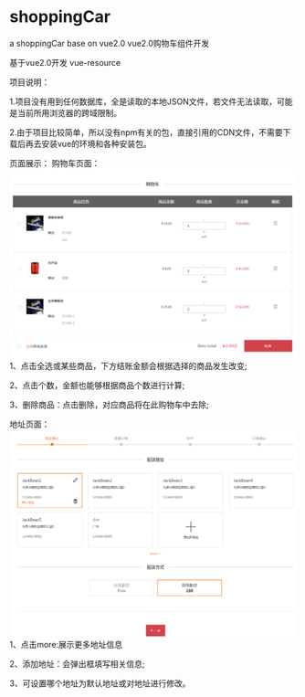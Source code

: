 # shoppingCar
a shoppingCar base on vue2.0
vue2.0购物车组件开发

基于vue2.0开发 vue-resource

项目说明：

1.项目没有用到任何数据库，全是读取的本地JSON文件，若文件无法读取，可能是当前所用浏览器的跨域限制。

2.由于项目比较简单，所以没有npm有关的包，直接引用的CDN文件，不需要下载后再去安装vue的环境和各种安装包。

页面展示：
购物车页面：
![](https://github.com/wxiaojia/shoppingCar/blob/master/img/shoppingCar.png)  
1、点击全选或某些商品，下方结账金额会根据选择的商品发生改变;

2、点击个数，金额也能够根据商品个数进行计算;

3、删除商品：点击删除，对应商品将在此购物车中去除;

地址页面：
![](https://github.com/wxiaojia/shoppingCar/blob/master/img/address.png)
1、点击more:展示更多地址信息

2、添加地址：会弹出框填写相关信息;

3、可设置哪个地址为默认地址或对地址进行修改。
